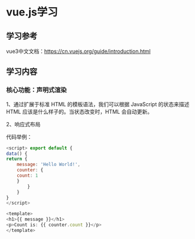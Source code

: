 # vue.js学习

## 学习参考

vue3中文文档：https://cn.vuejs.org/guide/introduction.html

## 学习内容

### 核心功能：声明式渲染

1、通过扩展于标准 HTML 的模板语法，我们可以根据 JavaScript 的状态来描述 HTML 应该是什么样子的。当状态改变时，HTML 会自动更新。

2、响应式布局

代码举例：

```javascript
<script> export default {  
data() {   
return {     
    message: 'Hello World!',     
	counter: {   
    count: 1     
    }   
		} 
	}
}
</script>

<template> 
<h1>{{ message }}</h1> 
<p>Count is: {{ counter.count }}</p>
</template>
```

